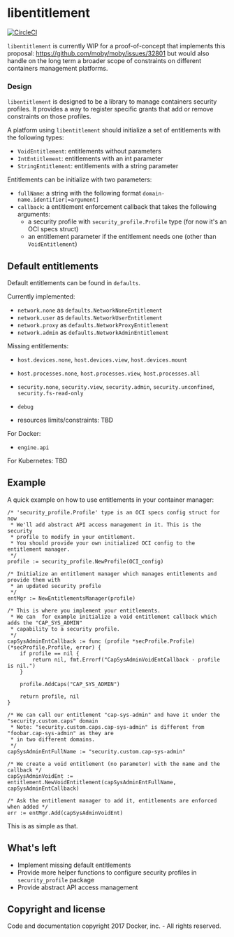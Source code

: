 # libentitlement
[![CircleCI](https://circleci.com/gh/docker/libentitlement/tree/master.svg?style=shield&circle-token=31f311362a2690ebfbcbdd2d5ee0c56474a869e6)](https://circleci.com/gh/docker/libentitlement)

`libentitlement` is currently WIP for a proof-of-concept that implements this
proposal: https://github.com/moby/moby/issues/32801 but would also handle on the
long term a broader scope of constraints on different containers management 
platforms.

### Design

`libentitlement` is designed to be a library to manage containers
security profiles. It provides a way to register specific grants that add or
remove constraints on those profiles.

A platform using `libentitlement` should initialize a set of entitlements with
the following types:
- `VoidEntitlement`: entitlements without parameters
- `IntEntitlement`: entitlements with an int parameter
- `StringEntitlement`: entitlements with a string parameter

Entitlements can be initialize with two parameters:
- `fullName`: a string with the following format `domain-name.identifier[=argument]`
- `callback`: a entitlement enforcement callback that takes the following arguments:
  - a security profile with `security_profile.Profile` type (for now it's an OCI specs struct)
  - an entitlement parameter if the entitlement needs one (other than `VoidEntitlement`)


## Default entitlements
Default entitlements can be found in `defaults`.

Currently implemented:
- `network.none` as `defaults.NetworkNoneEntitlement`
- `network.user` as `defaults.NetworkUserEntitlement`
- `network.proxy` as `defaults.NetworkProxyEntitlement`
- `network.admin` as `defaults.NetworkAdminEntitlement`

Missing entitlements:
- `host.devices.none`, `host.devices.view`, `host.devices.mount`
- `host.processes.none`, `host.processes.view`, `host.processes.all`
- `security.none`, `security.view`, `security.admin`, `security.unconfined`,
  `security.fs-read-only`
- `debug`

- resources limits/constraints: TBD

For Docker:
- `engine.api`

For Kubernetes: TBD

## Example
A quick example on how to use entitlements in your container manager:
```golang
/* 'security_profile.Profile' type is an OCI specs config struct for now
 * We'll add abstract API access management in it. This is the security
 * profile to modify in your entitlement.
 * You should provide your own initialized OCI config to the entitlement manager.
 */
profile := security_profile.NewProfile(OCI_config)

/* Initialize an entitlement manager which manages entitlements and provide them with
 * an updated security profile
 */
entMgr := NewEntitlementsManager(profile)

/* This is where you implement your entitlements.
 * We can  for example initialize a void entitlement callback which adds the "CAP_SYS_ADMIN"
 * capability to a security profile.
 */
capSysAdminEntCallback := func (profile *secProfile.Profile) (*secProfile.Profile, error) {
	if profile == nil {
		return nil, fmt.Errorf("CapSysAdminVoidEntCallback - profile is nil.")
	}

	profile.AddCaps("CAP_SYS_ADMIN")

	return profile, nil
}

/* We can call our entitlement "cap-sys-admin" and have it under the "security.custom.caps" domain
 * Note: "security.custom.caps.cap-sys-admin" is different from "foobar.cap-sys-admin" as they are
 * in two different domains.
 */
capSysAdminEntFullName := "security.custom.cap-sys-admin"

/* We create a void entitlement (no parameter) with the name and the callback */
capSysAdminVoidEnt := entitlement.NewVoidEntitlement(capSysAdminEntFullName, capSysAdminEntCallback)

/* Ask the entitlement manager to add it, entitlements are enforced when added */
err := entMgr.Add(capSysAdminVoidEnt)
```

This is as simple as that.

## What's left
- Implement missing default entitlements
- Provide more helper functions to configure security profiles in
  `security_profile` package
- Provide abstract API access management

## Copyright and license

Code and documentation copyright 2017 Docker, inc. - All rights reserved.
